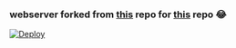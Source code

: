 ### webserver forked from [this](https://github.com/tgcallsjs/LemonJamsBot) repo for [this](https://github.com/CW4RR10R/LemonJamsBot) repo 😂

[![Deploy](https://www.herokucdn.com/deploy/button.svg)](https://heroku.com/deploy?template=https://github.com/CW4RR10R/LemonJamServer)
